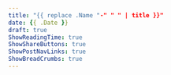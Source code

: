 ```yaml
---
title: "{{ replace .Name "-" " " | title }}"
date: {{ .Date }}
draft: true
ShowReadingTime: true
ShowShareButtons: true
ShowPostNavLinks: true
ShowBreadCrumbs: true
---
```


